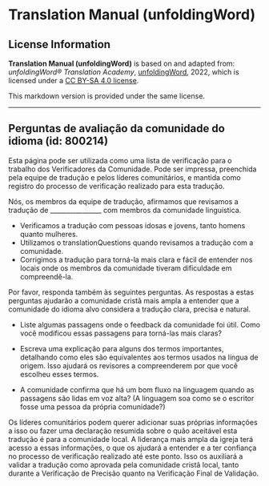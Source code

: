 # Translation Manual (unfoldingWord)

## License Information

**Translation Manual (unfoldingWord)** is based on and adapted from: _unfoldingWord® Translation Academy_, [unfoldingWord](https://unfoldingword.org/utw), 2022, which is licensed under a [CC BY-SA 4.0 license](https://creativecommons.org/licenses/by-sa/4.0/legalcode.en).

This markdown version is provided under the same license.



--------------------------------

## Perguntas de avaliação da comunidade do idioma (id: 800214)

Esta página pode ser utilizada como uma lista de verificação para o trabalho dos Verificadores da Comunidade. Pode ser impressa, preenchida pela equipe de tradução e pelos líderes comunitários, e mantida como registro do processo de verificação realizado para esta tradução.

Nós, os membros da equipe de tradução, afirmamos que revisamos a tradução de \_\_\_\_\_\_\_\_\_\_\_\_\_\_\_\_ com membros da comunidade linguística.

* Verificamos a tradução com pessoas idosas e jovens, tanto homens quanto mulheres.
* Utilizamos o translationQuestions quando revisamos a tradução com a comunidade.
* Corrigimos a tradução para torná\-la mais clara e fácil de entender nos locais onde os membros da comunidade tiveram dificuldade em compreendê\-la.

Por favor, responda também às seguintes perguntas. As respostas a estas perguntas ajudarão a comunidade cristã mais ampla a entender que a comunidade do idioma alvo considera a tradução clara, precisa e natural.

* Liste algumas passagens onde o feedback da comunidade foi útil. Como você modificou essas passagens para torná\-las mais claras?

  
  
  

* Escreva uma explicação para alguns dos termos importantes, detalhando como eles são equivalentes aos termos usados na língua de origem. Isso ajudará os revisores a compreenderem por que você escolheu esses termos.

* A comunidade confirma que há um bom fluxo na linguagem quando as passagens são lidas em voz alta? (A linguagem soa como se o escritor fosse uma pessoa da própria comunidade?)

  
  
  

Os líderes comunitários podem querer adicionar suas próprias informações a isso ou fazer uma declaração resumida sobre o quão aceitável esta tradução é para a comunidade local. A liderança mais ampla da igreja terá acesso a essas informações, o que os ajudará a entender e a ter confiança no processo de verificação realizado até este ponto. Isso os auxiliará a validar a tradução como aprovada pela comunidade cristã local, tanto durante a Verificação de Precisão quanto na Verificação Final de Validação. 


